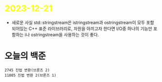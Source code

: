 # <span style="color:yellow">2023-12-21</span>

- 새로운 사실
std::stringstream은 istringstream과 ostringstream이 모두 포함되어있는 C++ 표준 라이브러리로, 자원을 아끼고자 한다면 I/O중 하나의 기능만 포함하는 i나 ostringstream을 사용하는 것이 좋다.


# 오늘의 백준
```level8
2745 진법 변환(브론즈 2)
11005 진법 변환 2(브론즈 1)
```